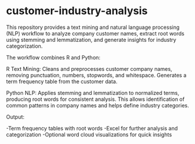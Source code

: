 # customer-industry-analysis
This repository provides a text mining and natural language processing (NLP) workflow to analyze company customer names, extract root words using stemming and lemmatization, and generate insights for industry categorization.

The workflow combines R and Python:

R Text Mining: Cleans and preprocesses customer company names, removing punctuation, numbers, stopwords, and whitespace. Generates a term frequency table from the customer data.

Python NLP: Applies stemming and lemmatization to normalized terms, producing root words for consistent analysis. This allows identification of common patterns in company names and helps define industry categories.

Output:

-Term frequency tables with root words
-Excel for further analysis and categorization
-Optional word cloud visualizations for quick insights
